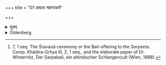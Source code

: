 +++
title = "01 अथातः श्रवणाकर्म"

+++

<details><summary>मूलम्</summary>

अथातः श्रवणाकर्म १
</details>

<details><summary>Oldenberg</summary>

1. [^1]  Now (follows) the Śravaṇā ceremony.


[^1]:  7, 1 seq. The Śravaṇā ceremony or the Bali-offering to the Serpents. Comp. Khādira-Gṛhya III, 2, 1 seq., and the elaborate paper of Dr. Winternitz, Der Sarpabali, ein altindischer Schlangencult (Wien, 1888).
</details>

